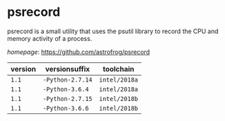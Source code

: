 # psrecord

psrecord is a small utility that uses the psutil library to record the CPU and  memory activity of a process.

*homepage*: <https://github.com/astrofrog/psrecord>

version | versionsuffix | toolchain
--------|---------------|----------
``1.1`` | ``-Python-2.7.14`` | ``intel/2018a``
``1.1`` | ``-Python-3.6.4`` | ``intel/2018a``
``1.1`` | ``-Python-2.7.15`` | ``intel/2018b``
``1.1`` | ``-Python-3.6.6`` | ``intel/2018b``
